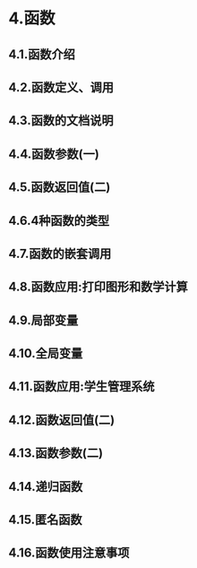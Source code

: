 # 4.函数

## 4.1.函数介绍
## 4.2.函数定义、调用
## 4.3.函数的文档说明
## 4.4.函数参数(一)
## 4.5.函数返回值(二)
## 4.6.4种函数的类型
## 4.7.函数的嵌套调用
## 4.8.函数应用:打印图形和数学计算
## 4.9.局部变量
## 4.10.全局变量
## 4.11.函数应用:学生管理系统
## 4.12.函数返回值(二)
## 4.13.函数参数(二)
## 4.14.递归函数
## 4.15.匿名函数
## 4.16.函数使用注意事项
